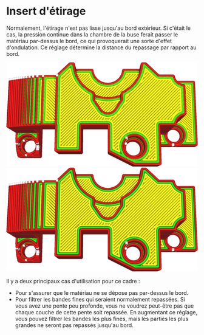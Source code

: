 Insert d'étirage
====
Normalement, l'étirage n'est pas lisse jusqu'au bord extérieur. Si c'était le cas, la pression continue dans la chambre de la buse ferait passer le matériau par-dessus le bord, ce qui provoquerait une sorte d'effet d'ondulation. Ce réglage détermine la distance du repassage par rapport au bord.

![Insertion par défaut d'une demi-largeur de ligne](../../../articles/images/ironing_enabled_enabled.png)
![Un encart plus grand de 1,2 mm](../../../articles/images/ironing_inset.png)

Il y a deux principaux cas d'utilisation pour ce cadre :
* Pour s'assurer que le matériau ne se dépose pas par-dessus le bord.
* Pour filtrer les bandes fines qui seraient normalement repassées. Si vous avez une pente peu profonde, vous ne voudrez peut-être pas que chaque couche de cette pente soit repassée. En augmentant ce réglage, vous pouvez filtrer les bandes les plus fines, mais les parties les plus grandes ne seront pas repassés jusqu'au bord.

